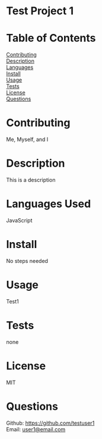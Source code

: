 
  # Test Project 1

  # Table of Contents
  [Contributing](#contributing)<br>
  [Description](#description)<br>
  [Languages](#languages)<br>
  [Install](#install)<br>
  [Usage](#usage)<br>
  [Tests](#tests)<br>
  [License](#license)<br>
  [Questions](#questions)<br>

  # Contributing
  Me, Myself, and I

  # Description
  This is a description

  # Languages Used
  JavaScript

  # Install
  No steps needed

  # Usage
  Test1

  # Tests
  none

  # License
  MIT

  # Questions
  Github: https://github.com/testuser1 <br>
  Email: user1@email.com

